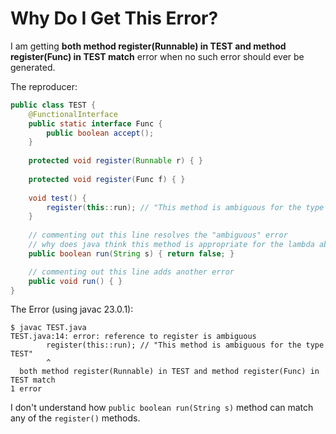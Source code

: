 # Why Do I Get This Error?

I am getting **both method register(Runnable) in TEST and method register(Func) in TEST match** error
when no such error should ever be generated.

The reproducer:

```java
public class TEST {
    @FunctionalInterface
    public static interface Func {
        public boolean accept();
    }
    
    protected void register(Runnable r) { }
    
    protected void register(Func f) { }
    
    void test() {
        register(this::run); // "This method is ambiguous for the type TEST"
    }
    
    // commenting out this line resolves the "ambiguous" error
    // why does java think this method is appropriate for the lambda above??
    public boolean run(String s) { return false; }

    // commenting out this line adds another error
    public void run() { }
}
```

The Error (using javac 23.0.1):

```
$ javac TEST.java 
TEST.java:14: error: reference to register is ambiguous
        register(this::run); // "This method is ambiguous for the type TEST"
        ^
  both method register(Runnable) in TEST and method register(Func) in TEST match
1 error
```

I don't understand how `public boolean run(String s)` method can match any of the `register()` methods.

